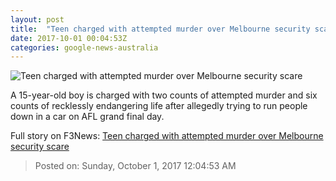 ```yaml
---
layout: post
title:  "Teen charged with attempted murder over Melbourne security scare"
date: 2017-10-01 00:04:53Z
categories: google-news-australia
---
```


![Teen charged with attempted murder over Melbourne security scare](http://www.abc.net.au/news/image/9003972-1x1-700x700.jpg)

A 15-year-old boy is charged with two counts of attempted murder and six counts of recklessly endangering life after allegedly trying to run people down in a car on AFL grand final day.


Full story on F3News: [Teen charged with attempted murder over Melbourne security scare](http://www.f3nws.com/n/4zcakD)

> Posted on: Sunday, October 1, 2017 12:04:53 AM
